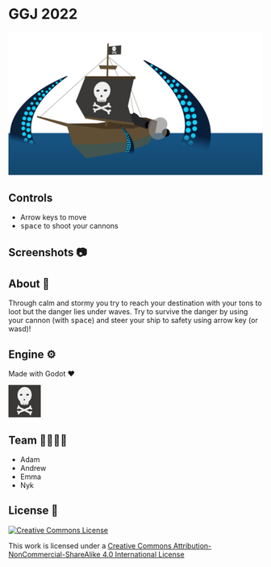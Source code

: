 # GGJ 2022

![splash](Assets/Images/splash.png)



## Controls

* Arrow keys to move
* <kbd>space</kbd> to shoot your cannons

## Screenshots 📷





## About 🔴

Through calm and stormy you try to reach your destination with your tons to loot but the danger lies under waves. Try to survive the danger by using your cannon (with <kbd>space</kbd>) and steer your ship to safety using arrow key (or wasd)! 



## Engine ⚙️

Made with Godot :heart: 

![icon](icon.png)

## Team 👨‍👨‍👦‍👦

* Adam
* Andrew
* Emma
* Nyk



## License 📜

<a rel="license" href="http://creativecommons.org/licenses/by-nc-sa/4.0/"><img alt="Creative Commons License" style="border-width:0" src="https://i.creativecommons.org/l/by-nc-sa/4.0/88x31.png" /></a>

This work is licensed under a <a rel="license" href="http://creativecommons.org/licenses/by-nc-sa/4.0/">Creative Commons Attribution-NonCommercial-ShareAlike 4.0 International License</a>

